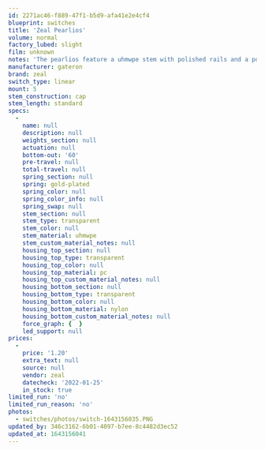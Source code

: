 ```yaml
---
id: 2271ac46-f889-47f1-b5d9-afa41e2e4cf4
blueprint: switches
title: 'Zeal Pearlios'
volume: normal
factory_lubed: slight
film: unknown
notes: 'The pearlios feature a uhmwpe stem with polished rails and a polished nylon bottom for a "buttery smooth" linear.'
manufacturer: gateron
brand: zeal
switch_type: linear
mount: 5
stem_construction: cap
stem_length: standard
specs:
  -
    name: null
    description: null
    weights_section: null
    actuation: null
    bottom-out: '60'
    pre-travel: null
    total-travel: null
    spring_section: null
    spring: gold-plated
    spring_color: null
    spring_color_info: null
    spring_swap: null
    stem_section: null
    stem_type: transparent
    stem_color: null
    stem_material: uhmwpe
    stem_custom_material_notes: null
    housing_top_section: null
    housing_top_type: transparent
    housing_top_color: null
    housing_top_material: pc
    housing_top_custom_material_notes: null
    housing_bottom_section: null
    housing_bottom_type: transparent
    housing_bottom_color: null
    housing_bottom_material: nylon
    housing_bottom_custom_material_notes: null
    force_graph: {  }
    led_support: null
prices:
  -
    price: '1.20'
    extra_text: null
    source: null
    vendor: zeal
    datecheck: '2022-01-25'
    in_stock: true
limited_run: 'no'
limited_run_reason: 'no'
photos:
  - switches/photos/switch-1643156035.PNG
updated_by: 346c3162-6b01-4097-b7ee-8c4482d3ec52
updated_at: 1643156041
---
```

